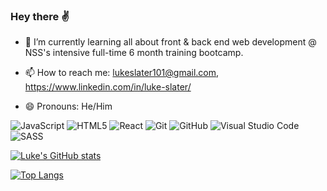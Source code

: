 ### Hey there ✌️

- 🌱 I’m currently learning all about front & back end web development @ NSS's intensive full-time 6 month training bootcamp.

- 📫 How to reach me: lukeslater101@gmail.com, https://www.linkedin.com/in/luke-slater/
- 😄 Pronouns: He/Him

![JavaScript](https://img.shields.io/badge/javascript-%23323330.svg?style=for-the-badge&logo=javascript&logoColor=%23F7DF1E) ![HTML5](https://img.shields.io/badge/html5-%23E34F26.svg?style=for-the-badge&logo=html5&logoColor=white) ![React](https://img.shields.io/badge/react-%2320232a.svg?style=for-the-badge&logo=react&logoColor=%2361DAFB)
![Git](https://img.shields.io/badge/git-%23F05033.svg?style=for-the-badge&logo=git&logoColor=white) ![GitHub](https://img.shields.io/badge/github-%23121011.svg?style=for-the-badge&logo=github&logoColor=white) ![Visual Studio Code](https://img.shields.io/badge/Visual%20Studio%20Code-0078d7.svg?style=for-the-badge&logo=visual-studio-code&logoColor=white) ![SASS](https://img.shields.io/badge/SASS-hotpink.svg?style=for-the-badge&logo=SASS&logoColor=white)

[![Luke's GitHub stats](https://github-readme-stats.vercel.app/api?username=LukeSlater02&show_icons=true&theme=dracula)](https://github.com/anuraghazra/github-readme-stats)


[![Top Langs](https://github-readme-stats.vercel.app/api/top-langs/?username=LukeSlater02&theme=dracula)](https://github.com/anuraghazra/github-readme-stats)
